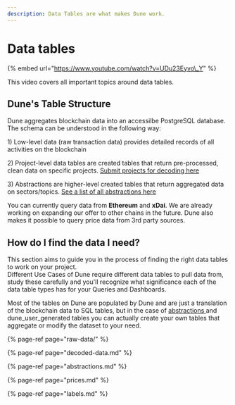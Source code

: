 ```yaml
---
description: Data Tables are what makes Dune work.
---
```


# Data tables



{% embed url="https://www.youtube.com/watch?v=UDu23Eyvo\_Y" %}

This video covers all important topics around data tables.

## Dune's Table Structure

Dune aggregates blockchain data into an accessilbe PostgreSQL database. The schema can be understood in the following way:

1\) Low-level data \(raw transaction data\) provides detailed records of all activities on the blockchain 

2\) Project-level data tables are created tables that return pre-processed, clean data on specific projects. [Submit projects for decoding here](https://github.com/duneanalytics/docs/tree/0be360c3f482abe12012f17a6d2195d16d5fc863/data-tables/data-tables/duneanalytics.com/decode/README.md) 

3\) Abstractions are higher-level created tables that return aggregated data on sectors/topics. [See a list of all abstractions here](https://github.com/duneanalytics/abstractions)

You can currently query data from **Ethereum** and **xDai**. We are already working on expanding our offer to other chains in the future. Dune also makes it possible to query price data from 3rd party sources.

## How do I find the data I need?

This section aims to guide you in the process of finding the right data tables to work on your project.  
Different Use Cases of Dune require different data tables to pull data from, study these carefully and you'll recognize what significance each of the data table types has for your Queries and Dashboards.

Most of the tables on Dune are populated by Dune and are just a translation of the blockchain data to SQL tables, but in the case of [abstractions ](abstractions.md)and dune\_user\_generated tables you can actually create your own tables that aggregate or modify the dataset to your need.

{% page-ref page="raw-data/" %}

{% page-ref page="decoded-data.md" %}

{% page-ref page="abstractions.md" %}

{% page-ref page="prices.md" %}

{% page-ref page="labels.md" %}


